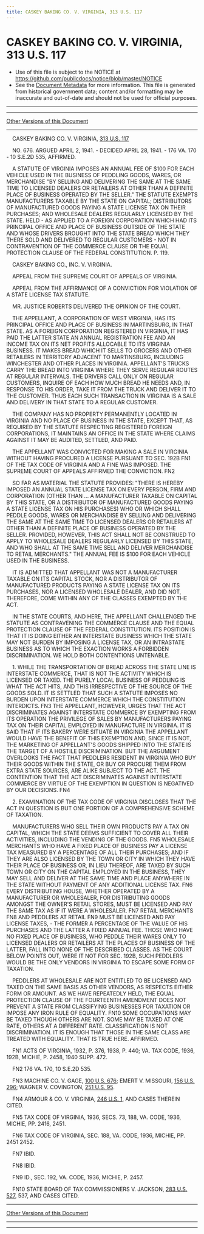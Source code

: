 ```yaml
---
title: CASKEY BAKING CO. V. VIRGINIA, 313 U.S. 117
---
```


# CASKEY BAKING CO. V. VIRGINIA, 313 U.S. 117

* Use of this file is subject to the NOTICE at https://github.com/publicdocs/notice/blob/master/NOTICE
* See the [Document Metadata](../../../index.md) for more information.
  This file is generated from historical government data; content and/or formatting may be inaccurate and out-of-date and should not be used for official purposes.

----------
----------

[Other Versions of this Document](https://publicdocs.github.io/go/links?ns=uslm-x&ref=%2Fus%2Fcourts%2Fscotus%2FusReporter%2F313%2F117)

----------

    CASKEY BAKING CO. V. VIRGINIA, [313 U.S. 117][/us/courts/scotus/usReporter/313/117]

    NO. 676.  ARGUED APRIL 2, 1941.  - DECIDED APRIL 28, 1941.  - 176 VA. 170 - 10 S.E.2D 535, AFFIRMED.

    A STATUTE OF VIRGINIA IMPOSES AN ANNUAL FEE OF $100 FOR EACH VEHICLE USED IN THE BUSINESS OF PEDDLING GOODS, WARES, OR MERCHANDISE "BY SELLING AND DELIVERING THE SAME AT THE SAME TIME TO LICENSED DEALERS OR RETAILERS AT OTHER THAN A DEFINITE PLACE OF BUSINESS OPERATED BY THE SELLER."  THE STATUTE EXEMPTS MANUFACTURERS TAXABLE BY THE STATE ON CAPITAL; DISTRIBUTORS OF MANUFACTURED GOODS PAYING A STATE LICENSE TAX ON THEIR PURCHASES; AND WHOLESALE DEALERS REGULARLY LICENSED BY THE STATE.  HELD - AS APPLIED TO A FOREIGN CORPORATION WHICH HAD ITS PRINCIPAL OFFICE AND PLACE OF BUSINESS OUTSIDE OF THE STATE AND WHOSE DRIVERS BROUGHT INTO THE STATE BREAD WHICH THEY THERE SOLD AND DELIVERED TO REGULAR CUSTOMERS - NOT IN CONTRAVENTION OF THE COMMERCE CLAUSE OR THE EQUAL PROTECTION CLAUSE OF THE FEDERAL CONSTITUTION.  P. 119.

    CASKEY BAKING CO., INC. V. VIRGINIA.

    APPEAL FROM THE SUPREME COURT OF APPEALS OF VIRGINIA.

    APPEAL FROM THE AFFIRMANCE OF A CONVICTION FOR VIOLATION OF A STATE LICENSE TAX STATUTE.

    MR. JUSTICE ROBERTS DELIVERED THE OPINION OF THE COURT.

    THE APPELLANT, A CORPORATION OF WEST VIRGINIA, HAS ITS PRINCIPAL OFFICE AND PLACE OF BUSINESS IN MARTINSBURG, IN THAT STATE.  AS A FOREIGN CORPORATION REGISTERED IN VIRGINIA, IT HAS PAID THE LATTER STATE AN ANNUAL REGISTRATION FEE AND AN INCOME TAX ON ITS NET PROFITS ALLOCABLE TO ITS VIRGINIA BUSINESS.  IT MAKES BREAD WHICH IT SELLS TO GROCERS AND OTHER RETAILERS IN TERRITORY ADJACENT TO MARTINSBURG, INCLUDING WINCHESTER AND OTHER PLACES IN VIRGINIA.  APPELLANT'S TRUCKS CARRY THE BREAD INTO VIRGINIA WHERE THEY SERVE REGULAR ROUTES AT REGULAR INTERVALS.  THE DRIVERS CALL ONLY ON REGULAR CUSTOMERS, INQUIRE OF EACH HOW MUCH BREAD HE NEEDS AND, IN RESPONSE TO HIS ORDER, TAKE IT FROM THE TRUCK AND DELIVER IT TO THE CUSTOMER.  THUS EACH SUCH TRANSACTION IN VIRGINIA IS A SALE AND DELIVERY IN THAT STATE TO A REGULAR CUSTOMER.

    THE COMPANY HAS NO PROPERTY PERMANENTLY LOCATED IN VIRGINIA AND NO PLACE OF BUSINESS IN THE STATE, EXCEPT THAT, AS REQUIRED BY THE STATUTE RESPECTING REGISTERED FOREIGN CORPORATIONS, IT MAINTAINS AN OFFICE IN THE STATE WHERE CLAIMS AGAINST IT MAY BE AUDITED, SETTLED, AND PAID.

    THE APPELLANT WAS CONVICTED FOR MAKING A SALE IN VIRGINIA WITHOUT HAVING PROCURED A LICENSE PURSUANT TO SEC. 192B  FN1  OF THE TAX CODE OF VIRGINIA AND A FINE WAS IMPOSED.  THE SUPREME COURT OF APPEALS AFFIRMED THE CONVICTION.  FN2

    SO FAR AS MATERIAL THE STATUTE PROVIDES:  "THERE IS HEREBY IMPOSED AN ANNUAL STATE LICENSE TAX ON EVERY PERSON, FIRM AND CORPORATION (OTHER THAN  ...  A MANUFACTURER TAXABLE ON CAPITAL BY THIS STATE, OR A DISTRIBUTOR OF MANUFACTURED GOODS PAYING A STATE LICENSE TAX ON HIS PURCHASES) WHO OR WHICH SHALL PEDDLE GOODS, WARES OR MERCHANDISE BY SELLING AND DELIVERING THE SAME AT THE SAME TIME TO LICENSED DEALERS OR RETAILERS AT OTHER THAN A DEFINITE PLACE OF BUSINESS OPERATED BY THE SELLER.  PROVIDED, HOWEVER, THIS ACT SHALL NOT BE CONSTRUED TO APPLY TO WHOLESALE DEALERS REGULARLY LICENSED BY THIS STATE, AND WHO SHALL AT THE SAME TIME SELL AND DELIVER MERCHANDISE TO RETAIL MERCHANTS."  THE ANNUAL FEE IS $100 FOR EACH VEHICLE USED IN THE BUSINESS.

    IT IS ADMITTED THAT APPELLANT WAS NOT A MANUFACTURER TAXABLE ON ITS CAPITAL STOCK, NOR A DISTRIBUTOR OF MANUFACTURED PRODUCTS PAYING A STATE LICENSE TAX ON ITS PURCHASES, NOR A LICENSED WHOLESALE DEALER, AND DID NOT, THEREFORE, COME WITHIN ANY OF THE CLASSES EXEMPTED BY THE ACT.

    IN THE STATE COURTS, AND HERE, THE APPELLANT CHALLENGED THE STATUTE AS CONTRAVENING THE COMMERCE CLAUSE AND THE EQUAL PROTECTION CLAUSE OF THE FEDERAL CONSTITUTION.  ITS POSITION IS THAT IT IS DOING EITHER AN INTERSTATE BUSINESS WHICH THE STATE MAY NOT BURDEN BY IMPOSING A LICENSE TAX, OR AN INTRASTATE BUSINESS AS TO WHICH THE EXACTION WORKS A FORBIDDEN DISCRIMINATION.  WE HOLD BOTH CONTENTIONS UNTENABLE.

    1.  WHILE THE TRANSPORTATION OF BREAD ACROSS THE STATE LINE IS INTERSTATE COMMERCE, THAT IS NOT THE ACTIVITY WHICH IS LICENSED OR TAXED.  THE PURELY LOCAL BUSINESS OF PEDDLING IS WHAT THE ACT HITS, AND THIS IRRESPECTIVE OF THE SOURCE OF THE GOODS SOLD.  IT IS SETTLED THAT SUCH A STATUTE IMPOSES NO BURDEN UPON INTERSTATE COMMERCE WHICH THE CONSTITUTION INTERDICTS.  FN3  THE APPELLANT, HOWEVER, URGES THAT THE ACT DISCRIMINATES AGAINST INTERSTATE COMMERCE BY EXEMPTING FROM ITS OPERATION THE PRIVILEGE OF SALES BY MANUFACTURERS PAYING TAX ON THEIR CAPITAL EMPLOYED IN MANUFACTURE IN VIRGINIA.  IT IS SAID THAT IF ITS BAKERY WERE SITUATE IN VIRGINIA THE APPELLANT WOULD HAVE THE BENEFIT OF THIS EXEMPTION AND, SINCE IT IS NOT, THE MARKETING OF APPELLANT'S GOODS SHIPPED INTO THE STATE IS THE TARGET OF A HOSTILE DISCRIMINATION.  BUT THE ARGUMENT OVERLOOKS THE FACT THAT PEDDLERS RESIDENT IN VIRGINIA WHO BUY THEIR GOODS WITHIN THE STATE, OR BUY OR PROCURE THEM FROM EXTRA STATE SOURCES, ARE ALIKE SUBJECT TO THE ACT.  THE CONTENTION THAT THE ACT DISCRIMINATES AGAINST INTERSTATE COMMERCE BY VIRTUE OF THE EXEMPTION IN QUESTION IS NEGATIVED BY OUR DECISIONS.  FN4

    2.  EXAMINATION OF THE TAX CODE OF VIRGINIA DISCLOSES THAT THE ACT IN QUESTION IS BUT ONE PORTION OF A COMPREHENSIVE SCHEME OF TAXATION.

    MANUFACTURERS WHO SELL THEIR OWN PRODUCTS PAY A TAX ON CAPITAL, WHICH THE STATE DEEMS SUFFICIENT TO COVER ALL THEIR ACTIVITIES, INCLUDING THE VENDING OF THE GOODS.  FN5  WHOLESALE MERCHANTS WHO HAVE A FIXED PLACE OF BUSINESS PAY A LICENSE TAX MEASURED BY A PERCENTAGE OF ALL THEIR PURCHASES; AND IF THEY ARE ALSO LICENSED BY THE TOWN OR CITY IN WHICH THEY HAVE THEIR PLACE OF BUSINESS OR, IN LIEU THEREOF, ARE TAXED BY SUCH TOWN OR CITY ON THE CAPITAL EMPLOYED IN THE BUSINESS, THEY MAY SELL AND DELIVER AT THE SAME TIME AND PLACE ANYWHERE IN THE STATE WITHOUT PAYMENT OF ANY ADDITIONAL LICENSE TAX.  FN6  EVERY DISTRIBUTING HOUSE, WHETHER OPERATED BY A MANUFACTURER OR WHOLESALER, FOR DISTRIBUTING GOODS AMONGST THE OWNER'S RETAIL STORES, MUST BE LICENSED AND PAY THE SAME TAX AS IF IT WERE A WHOLESALER.  FN7 RETAIL MERCHANTS FN8  AND PEDDLERS AT RETAIL  FN9  MUST BE LICENSED AND PAY LICENSE TAXES,  - THE FORMER A PERCENTAGE OF THE VALUE OF HIS PURCHASES AND THE LATTER A FIXED ANNUAL FEE.  THOSE WHO HAVE NO FIXED PLACE OF BUSINESS, WHO PEDDLE THEIR WARES ONLY TO LICENSED DEALERS OR RETAILERS AT THE PLACES OF BUSINESS OF THE LATTER, FALL INTO NONE OF THE DESCRIBED CLASSES.  AS THE COURT BELOW POINTS OUT, WERE IT NOT FOR SEC. 192B, SUCH PEDDLERS WOULD BE THE ONLY VENDORS IN VIRGINIA TO ESCAPE SOME FORM OF TAXATION.

    PEDDLERS AT WHOLESALE ARE NOT ENTITLED TO BE LICENSED AND TAXED ON THE SAME BASIS AS OTHER VENDORS, AS RESPECTS EITHER FORM OR AMOUNT.  AS WE HAVE REPEATEDLY HELD, THE EQUAL PROTECTION CLAUSE OF THE FOURTEENTH AMENDMENT DOES NOT PREVENT A STATE FROM CLASSIFYING BUSINESSES FOR TAXATION OR IMPOSE ANY IRON RULE OF EQUALITY.  FN10  SOME OCCUPATIONS MAY BE TAXED THOUGH OTHERS ARE NOT.  SOME MAY BE TAXED AT ONE RATE, OTHERS AT A DIFFERENT RATE.  CLASSIFICATION IS NOT DISCRIMINATION.  IT IS ENOUGH THAT THOSE IN THE SAME CLASS ARE TREATED WITH EQUALITY.  THAT IS TRUE HERE.  AFFIRMED.

    FN1  ACTS OF VIRGINIA, 1932, P. 376, 1938, P. 440; VA. TAX CODE, 1936, 192B, MICHIE, P. 2458, 1940 SUPP. 472.

    FN2  176 VA. 170, 10 S.E.2D 535.

    FN3  MACHINE CO. V. GAGE, [100 U.S. 676][/us/courts/scotus/usReporter/100/676]; EMERT V. MISSOURI, [156 U.S. 296][/us/courts/scotus/usReporter/156/296]; WAGNER V. COVINGTON, [251 U.S. 95][/us/courts/scotus/usReporter/251/95].

    FN4  ARMOUR & CO. V. VIRGINIA, [246 U.S. 1][/us/courts/scotus/usReporter/246/1], AND CASES THEREIN CITED.

    FN5  TAX CODE OF VIRGINIA, 1936, SECS. 73, 188, VA. CODE, 1936, MICHIE, PP. 2416, 2451.

    FN6  TAX CODE OF VIRGINIA, SEC. 188, VA. CODE, 1936, MICHIE, PP. 2451 2452.

    FN7  IBID.

    FN8  IBID.

    FN9  ID., SEC. 192, VA. CODE, 1936, MICHIE, P. 2457.

    FN10  STATE BOARD OF TAX COMMISSIONERS V. JACKSON, [283 U.S. 527][/us/courts/scotus/usReporter/283/527], 537, AND CASES CITED.

----------

[Other Versions of this Document](https://publicdocs.github.io/go/links?ns=uslm-x&ref=%2Fus%2Fcourts%2Fscotus%2FusReporter%2F313%2F117)

----------
----------

[/us/courts/scotus/usReporter/313/117]: https://publicdocs.github.io/go/links?ns=uslm-x&ref=%2Fus%2Fcourts%2Fscotus%2FusReporter%2F313%2F117
[/us/courts/scotus/usReporter/100/676]: https://publicdocs.github.io/go/links?ns=uslm-x&ref=%2Fus%2Fcourts%2Fscotus%2FusReporter%2F100%2F676
[/us/courts/scotus/usReporter/156/296]: https://publicdocs.github.io/go/links?ns=uslm-x&ref=%2Fus%2Fcourts%2Fscotus%2FusReporter%2F156%2F296
[/us/courts/scotus/usReporter/251/95]: https://publicdocs.github.io/go/links?ns=uslm-x&ref=%2Fus%2Fcourts%2Fscotus%2FusReporter%2F251%2F95
[/us/courts/scotus/usReporter/246/1]: https://publicdocs.github.io/go/links?ns=uslm-x&ref=%2Fus%2Fcourts%2Fscotus%2FusReporter%2F246%2F1
[/us/courts/scotus/usReporter/283/527]: https://publicdocs.github.io/go/links?ns=uslm-x&ref=%2Fus%2Fcourts%2Fscotus%2FusReporter%2F283%2F527


